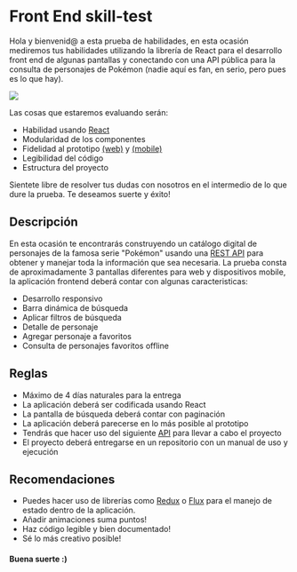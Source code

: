 # Front End skill-test

Hola y bienvenid@ a esta prueba de habilidades, en esta ocasión mediremos tus habilidades utilizando la librería de React para el desarrollo front end de algunas pantallas y conectando con una API pública para la consulta de personajes de Pokémon (nadie aquí es fan, en serio, pero pues es lo que hay).

![](https://www.nintendo.com/eu/media/images/08_content_images/news_5/2016_1/august_10/CI7_PokemonFeatureNews_Pikachu.jpg)

Las cosas que estaremos evaluando serán:

- Habilidad usando [React](https://es.reactjs.org/)
- Modularidad de los componentes
- Fidelidad al prototipo [(web)](https://invis.io/NAY015XM72P) y [(mobile)](https://invis.io/UYXYLWXXCAB)
- Legibilidad del código
- Estructura del proyecto

Sientete libre de resolver tus dudas con nosotros en el intermedio de lo que dure la prueba. Te deseamos suerte y éxito!

## Descripción

En esta ocasión te encontrarás construyendo un catálogo digital de personajes de la famosa serie "Pokémon" usando una [REST API](https://pokeapi.co/docs/v2) para obtener y manejar toda la información que sea necesaria. La prueba consta de aproximadamente 3 pantallas diferentes para web y dispositivos mobile, la aplicación frontend deberá contar con algunas caracteristicas:

- Desarrollo responsivo
- Barra dinámica de búsqueda
- Aplicar filtros de búsqueda
- Detalle de personaje
- Agregar personaje a favoritos
- Consulta de personajes favoritos offline

## Reglas

- Máximo de 4 días naturales para la entrega
- La aplicación deberá ser codificada usando React
- La pantalla de búsqueda deberá contar con paginación
- La aplicación deberá parecerse en lo más posible al prototipo
- Tendrás que hacer uso del siguiente [API](https://pokeapi.co/docs/v2) para llevar a cabo el proyecto
- El proyecto deberá entregarse en un repositorio con un manual de uso y ejecución

## Recomendaciones

- Puedes hacer uso de librerías como [Redux](https://es.redux.js.org/) o [Flux](https://facebook.github.io/flux/) para el manejo de estado dentro de la aplicación.
- Añadir animaciones suma puntos!
- Haz código legible y bien documentado!
- Sé lo más creativo posible!

#### Buena suerte :) 
